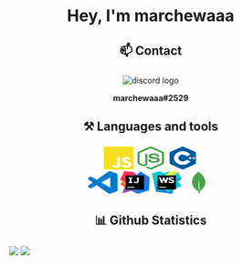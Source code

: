 <h1 align="center">Hey, I'm marchewaaa</h1>

###

<h2 align="center">📫 Contact</h2>

###

<div align="center">
     <img src="https://raw.githubusercontent.com/maurodesouza/profile-readme-generator/master/src/assets/icons/social/discord/default.svg" width="52" height="40" alt="discord logo"/> <b><p align="center">marchewaaa#2529</p></b>
  </a>
</div>

###

<h2 align="center">⚒ Languages and tools</h2>

###

<div align="center">
  <img src="./img/javascript.svg" height="40" width="52" alt="javascript logo"  />
  <img src="./img/nodejs.svg" height="40" width="52" alt="nodejs logo"  />
  <img src="./img/cplusplus.svg" height="40" width="52" alt="cplusplus logo"  />
</div>
<div align="center">
  <img src="./img/vscode.svg" height="40" width="52" alt="svg logo"  />
  <img src="./img/intellijidea.svg" height="40" width="52" alt="intellijidea logo"  />
  <img src="./img/webstorm.svg" height="40" width="52" alt="webstorm logo"  />
  <img src="./img/mongodb.svg" height="40" width="52" alt="mongodb logo"  />
</div>

###

<h2 align="center">📊 Github Statistics</h2>

###

<p>&nbsp;<img align="center" src="https://github-readme-stats.vercel.app/api?username=marchewaaa524&show_icons=true&theme=dracula" height="150"/>
<img align="center" src="https://github-readme-stats.vercel.app/api/top-langs/?username=marchewaaa524&hide=lua&theme=dracula" height="110"/>

###
